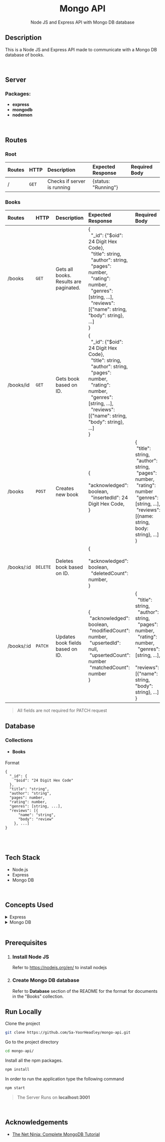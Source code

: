 <div align="center">

<h1>Mongo API</h1>
<p>Node JS and Express API with Mongo DB database</p>

</div>

## Description 
This is a Node JS and Express API made to communicate with a Mongo DB database of books. 

<br />

## Server
### **Packages**:
- **express**
- **mongodb**
- **nodemon**
<br />  

  

## Routes

### **Root**
|Routes|HTTP|Description|Expected Response|Required Body|
|:----|:----|:----|:----|:----|
|/|`GET`|Checks if server is running|{status: "Running"}| |

### **Books**
|Routes|HTTP|Description|Expected Response|Required Body|
|:----|:----|:----|:----|:----|
|/books|`GET`|Gets all books. Results are paginated.|{<br /> &nbsp; "_id": {"$oid": 24 Digit Hex Code},<br /> &nbsp; "title": string,<br /> &nbsp; "author": string,<br /> &nbsp; "pages": number,<br /> &nbsp; "rating": number,<br /> &nbsp; "genres": [string, ...],<br /> &nbsp; "reviews": [{"name": string, "body": string}, ...]<br />}| |
|/books/id|`GET`|Gets book based on ID.|{<br /> &nbsp; "_id": {"$oid": 24 Digit Hex Code},<br /> &nbsp; "title": string,<br /> &nbsp; "author": string,<br /> &nbsp; "pages": number,<br /> &nbsp; "rating": number,<br /> &nbsp; "genres": [string, ...],<br /> &nbsp; "reviews": [{"name": string, "body": string}, ...]<br />}| |
|/books|`POST`|Creates new book|{<br /> &nbsp; "acknowledged": boolean,<br /> &nbsp; "insertedId": 24 Digit Hex Code,<br />}|{<br />&nbsp;"title": string, <br />&nbsp;"author": string, <br />&nbsp;"pages": number, <br />&nbsp;"rating": number <br />&nbsp;"genres": [string, ...], <br />&nbsp;"reviews": [{name: string, body: string}, ...] <br >}|
|/books/:id|`DELETE`|Deletes book based on ID.|{<br /> &nbsp; "acknowledged": boolean,<br /> &nbsp; "deletedCount": number,<br />}| |
|/books/:id|`PATCH`|Updates book fields based on ID.|{<br />&nbsp;"acknowledged": boolean, <br />&nbsp;"modifiedCount": number, <br />&nbsp;"upsertedId": null, <br />&nbsp;"upsertedCount": number <br />&nbsp;"matchedCount": number <br >}|{<br /> &nbsp; "title": string,<br /> &nbsp; "author": string,<br /> &nbsp; "pages": number,<br /> &nbsp; "rating": number,<br /> &nbsp; "genres": [string, ...],<br /> &nbsp; "reviews": [{"name": string, "body": string}, ...]<br />}|

>All fields are not required for PATCH request

## Database
### Collections

- #### **Books**
Format 
```
{
  "_id": {
    "$oid": "24 Digit Hex Code"
  },
  "title": "string",
  "author": "string",
  "pages": number,
  "rating": number,
  "genres": [string, ...],
  "reviews": [{
      "name": "string",
      "body": "review"
    }, ...]
}
```



<br />
<br />

<!-- TechStack -->
## Tech Stack
  <ul>
    <li>Node.js</li>
    <li>Express</li>
    <li>Mongo DB</li>
  </ul>
 <br />

 ## Concepts Used
 <details>
 <summary>Express</summary>
  <ul>
    <li>Handling GET, POST, PATCH and DELETE requests</li>
    <li>Getting data from route and query parameter and the body</li>
    <li>Connecting and querying MongoDB database</li>
    <li>Pagination</li>
  </ul>
 </details>
 <details>
 <summary>Mongo DB</summary>
  <ul>
    <li>Creating and modifying collections and documents</li>
    <li>Queries</li>
  </ul>
 </details>

<br />

## Prerequisites

1. ### Install Node JS
    Refer to https://nodejs.org/en/ to install nodejs

3. ### Create Mongo DB database
    Refer to **Database** section of the README for the format for documents in the "Books" collection.

<!-- Run Locally -->
## Run Locally

Clone the project

```bash
git clone https://github.com/Sa-YoorHeadley/mongo-api.git
```

Go to the project directory

```bash
cd mongo-api/
```

Install all the npm packages. 

```bash
npm install
```

In order to run the application type the following command

```bash
npm start
```

>The Server Runs on **localhost:3001**

<br />

<!-- Acknowledgements -->
## Acknowledgements

- [The Net Ninja: Complete MongoDB Tutorial](https://www.youtube.com/playlist?list=PL4cUxeGkcC9h77dJ-QJlwGlZlTd4ecZOA)